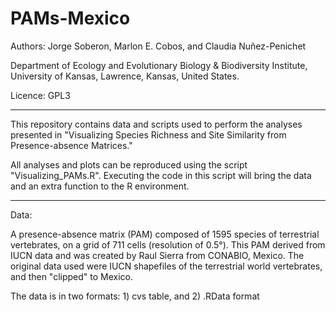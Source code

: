 # PAMs-Mexico

Authors: Jorge Soberon, Marlon E. Cobos, and Claudia Nuñez-Penichet

Department of Ecology and Evolutionary Biology & Biodiversity Institute, University of Kansas, Lawrence, Kansas, United States.

Licence: GPL3

<hr>

This repository contains data and scripts used to perform the analyses presented in "Visualizing Species Richness and Site Similarity from Presence-absence Matrices."

All analyses and plots can be reproduced using the script "Visualizing_PAMs.R". Executing the code in this script will bring the data and an extra function to the R environment.

<hr>

Data:

A presence-absence matrix (PAM) composed of 1595 species of terrestrial vertebrates, on a grid of 711 cells (resolution of 0.5°). This PAM derived from IUCN data and was created by Raul Sierra from CONABIO, Mexico. The original data used were IUCN shapefiles of the terrestrial world vertebrates, and then "clipped" to Mexico.

The data is in two formats: 1) cvs table, and 2) .RData format
